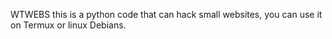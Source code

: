 WTWEBS
this is a python code that can hack small websites, you can use it on Termux or linux Debians.
